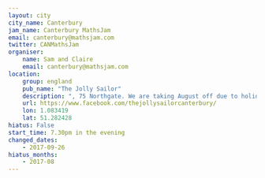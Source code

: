 ```yaml
---
layout: city                                           
city_name: Canterbury                                                               
jam_name: Canterbury MathsJam
email: canterbury@mathsjam.com
twitter: CANMathsJam
organiser:
    name: Sam and Claire
    email: canterbury@mathsjam.com
location:
    group: england
    pub_name: "The Jolly Sailor"
    description: ", 75 Northgate. We are taking August off due to holidays and illness. We'll be back in September 2017, running a special one-off Pub Quiz Jam, with mathsy prizes."
    url: https://www.facebook.com/thejollysailorcanterbury/
    lon: 1.083419
    lat: 51.282428
hiatus: False
start_time: 7.30pm in the evening
changed_dates:
    - 2017-09-26
hiatus_months:
    - 2017-08
---
```

